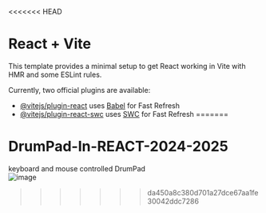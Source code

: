 <<<<<<< HEAD
# React + Vite

This template provides a minimal setup to get React working in Vite with HMR and some ESLint rules.

Currently, two official plugins are available:

- [@vitejs/plugin-react](https://github.com/vitejs/vite-plugin-react/blob/main/packages/plugin-react/README.md) uses [Babel](https://babeljs.io/) for Fast Refresh
- [@vitejs/plugin-react-swc](https://github.com/vitejs/vite-plugin-react-swc) uses [SWC](https://swc.rs/) for Fast Refresh
=======
# DrumPad-In-REACT-2024-2025
keyboard and mouse controlled DrumPad <br>
![image](https://github.com/annous246/DrumPad-In-REACT-2024-2025/assets/64448280/28264c51-3756-43c8-b79c-ab0c8cd1afbf)

>>>>>>> da450a8c380d701a27dce67aa1fe30042ddc7286
